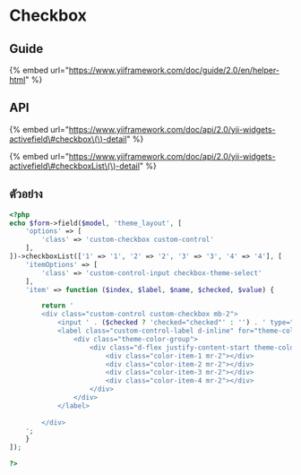# Checkbox

## Guide

{% embed url="https://www.yiiframework.com/doc/guide/2.0/en/helper-html" %}

## API

{% embed url="https://www.yiiframework.com/doc/api/2.0/yii-widgets-activefield\#checkbox\(\)-detail" %}

{% embed url="https://www.yiiframework.com/doc/api/2.0/yii-widgets-activefield\#checkboxList\(\)-detail" %}

## ตัวอย่าง

```php
<?php
echo $form->field($model, 'theme_layout', [
    'options' => [
        'class' => 'custom-checkbox custom-control'
    ],
])->checkboxList(['1' => '1', '2' => '2', '3' => '3', '4' => '4'], [
    'itemOptions' => [
        'class' => 'custom-control-input checkbox-theme-select'
    ],
    'item' => function ($index, $label, $name, $checked, $value) {

        return '
        <div class="custom-control custom-checkbox mb-2">
            <input ' . ($checked ? 'checked="checked"' : '') . ' type="checkbox" class="custom-control-input checkbox-theme-select" id="theme-color-check-' . $index . '" name="Community[theme_layout]" value="' . $value . '">
            <label class="custom-control-label d-inline" for="theme-color-check-' . $index . '">
                <div class="theme-color-group">
                    <div class="d-flex justify-content-start theme-color-' . $index . '">
                        <div class="color-item-1 mr-2"></div>
                        <div class="color-item-2 mr-2"></div>
                        <div class="color-item-3 mr-2"></div>
                        <div class="color-item-4 mr-2"></div>
                    </div>
                </div>
            </label>
            
        </div>
    ';
    }
]);

?>
```

